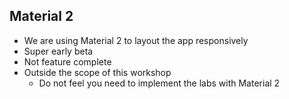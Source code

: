 ## Material 2

* We are using Material 2 to layout the app responsively
* Super early beta
* Not feature complete
* Outside the scope of this workshop
    * Do not feel you need to implement the labs with Material 2
